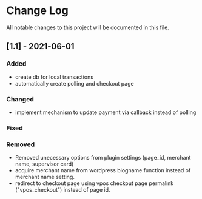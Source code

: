 # Change Log
All notable changes to this project will be documented in this file.
 
## [1.1] - 2021-06-01

### Added
- create db for local transactions
- automatically create polling and checkout page
 
### Changed
- implement mechanism to update payment via callback instead of polling
 
### Fixed

### Removed
- Removed unecessary options from plugin settings (page_id, merchant name, supervisor card)
- acquire merchant name from wordpress blogname function instead of merchant name setting.
- redirect to checkout page using vpos checkout page permalink ("vpos_checkout") instead of page id.
 


 